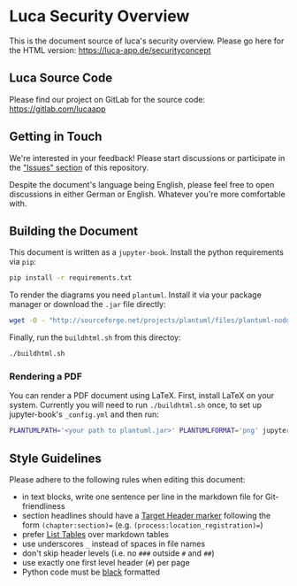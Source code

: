 # Luca Security Overview

This is the document source of luca's security overview.
Please go here for the HTML version: https://luca-app.de/securityconcept

## Luca Source Code

Please find our project on GitLab for the source code: https://gitlab.com/lucaapp

## Getting in Touch

We're interested in your feedback! Please start discussions or participate in the ["Issues" section](https://gitlab.com/lucaapp/security-overview/-/issues) of this repository.

Despite the document's language being English, please feel free to open discussions in either German or English. Whatever you're more comfortable with.

## Building the Document

This document is written as a `jupyter-book`. Install the python requirements via `pip`:

```sh
pip install -r requirements.txt
```

To render the diagrams you need `plantuml`. Install it via your package manager or download the `.jar` file directly:

```sh
wget -O - "http://sourceforge.net/projects/plantuml/files/plantuml-nodot.1.2021.1.jar/download" > plantuml.jar
```

Finally, run the `buildhtml.sh` from this directoy:

```sh
./buildhtml.sh
```

### Rendering a PDF

You can render a PDF document using LaTeX. First, install LaTeX on your system. Currently you will need to run `./buildhtml.sh` once, to set up jupyter-book's `_config.yml` and then run:

```sh
PLANTUMLPATH='<your path to plantuml.jar>' PLANTUMLFORMAT='png' jupyter-book build content --builder pdflatex
```

## Style Guidelines

Please adhere to the following rules when editing this document:

 * in text blocks, write one sentence per line in the markdown file for Git-friendliness
 * section headlines should have a [Target Header marker](https://jupyterbook.org/reference/cheatsheet.html#target-headers) following the form `(chapter:section)=` (e.g. `(process:location_registration)=`)
 * prefer [List Tables](https://jupyterbook.org/reference/cheatsheet.html#tables) over markdown tables
 * use underscores `_` instead of spaces in file names
 * don't skip header levels (i.e. no `###` outside `#` and `##`)
 * use exactly one first level header (`#`) per page
 * Python code must be [black](https://github.com/psf/black) formatted

